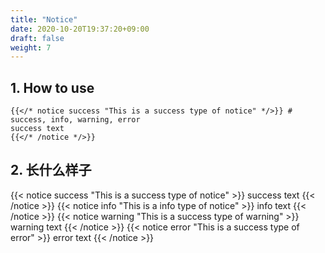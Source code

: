 ```yaml
---
title: "Notice"
date: 2020-10-20T19:37:20+09:00
draft: false
weight: 7
---
```


## 1. How to use

```
{{</* notice success "This is a success type of notice" */>}} # success, info, warning, error
success text
{{</* /notice */>}}
```

## 2. 长什么样子

{{< notice success "This is a success type of notice" >}}
success text
{{< /notice >}}
{{< notice info "This is a info type of notice" >}}
info text
{{< /notice >}}
{{< notice warning "This is a success type of warning" >}}
warning text
{{< /notice >}}
{{< notice error "This is a success type of error" >}}
error text
{{< /notice >}}